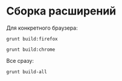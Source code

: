 # Сборка расширений

Для конкретного браузера:
```shell
grunt build:firefox
```
```shell
grunt build:chrome
```

Все сразу:
```shell
grunt build-all
```
